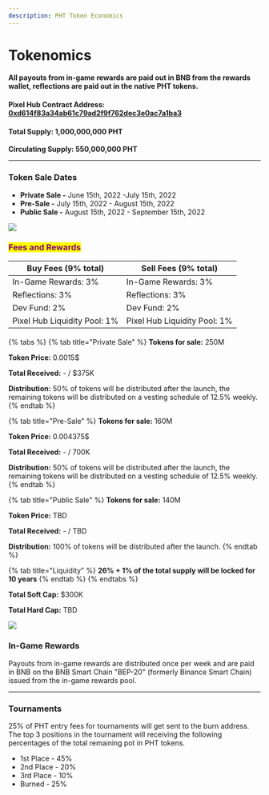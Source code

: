 ```yaml
---
description: PHT Token Economics
---
```


# Tokenomics

#### All payouts from in-game rewards are paid out in BNB from the rewards wallet, reflections are paid out in the native PHT tokens.

#### **Pixel Hub Contract Address**: [**0xd614f83a34ab61c79ad2f9f762dec3e0ac7a1ba3**](https://bscscan.com/address/0xd614f83a34ab61c79ad2f9f762dec3e0ac7a1ba3)

#### Total Supply: 1,000,000,000 PHT

**Circulating Supply: 550,000,000 PHT**

***

### **Token Sale Dates**

* **Private Sale -** June 15th, 2022 -July 15th, 2022
* **Pre-Sale -** July 15th, 2022 - August 15th, 2022
* **Public Sale -** August 15th, 2022 - September 15th, 2022

![](<../.gitbook/assets/token\_distribution (1).png>)

### <mark style="color:purple;">Fees and Rewards</mark>

| Buy Fees (9% total)          | Sell Fees (9% total)         |
| ---------------------------- | ---------------------------- |
| In-Game Rewards: 3%          | In-Game Rewards: 3%          |
| Reflections: 3%              | Reflections: 3%              |
| Dev Fund: 2%                 | Dev Fund: 2%                 |
| Pixel Hub Liquidity Pool: 1% | Pixel Hub Liquidity Pool: 1% |

####

{% tabs %}
{% tab title="Private Sale" %}
**Tokens for sale:** 250M

**Token Price:** 0.0015$

**Total Received:** - / $375K

**Distribution:** 50% of tokens will be distributed after the launch, the remaining tokens will be distributed on a vesting schedule of 12.5% weekly.
{% endtab %}

{% tab title="Pre-Sale" %}
**Tokens for sale:** 160M

**Token Price:** 0.004375$

**Total Received:** - / 700K

**Distribution:** 50% of tokens will be distributed after the launch, the remaining tokens will be distributed on a vesting schedule of 12.5% weekly.
{% endtab %}

{% tab title="Public Sale" %}
**Tokens for sale:** 140M

**Token Price:** TBD

**Total Received:** - / TBD

**Distribution:** 100% of tokens will be distributed after the launch.
{% endtab %}

{% tab title="Liquidity" %}
**26% + 1% of the total supply will be locked for 10 years**
{% endtab %}
{% endtabs %}

**Total Soft Cap:** $300K

**Total Hard Cap:** TBD

![](../.gitbook/assets/pht\_funds\_distribution.png)

### In-Game Rewards

Payouts from in-game rewards are distributed once per week and are paid in BNB on the BNB Smart Chain "BEP-20" (formerly Binance Smart Chain) issued from the in-game rewards pool.

***

### Tournaments

25% of PHT entry fees for tournaments will get sent to the burn address. The top 3 positions in the tournament will receiving the following percentages of the total remaining pot in PHT tokens.

* 1st Place - 45%
* 2nd Place - 20%
* 3rd Place - 10%
* Burned - 25%
